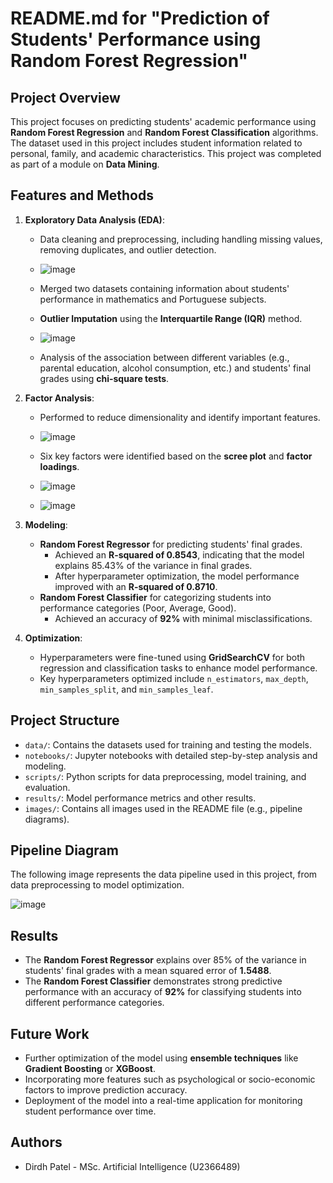 # README.md for "Prediction of Students' Performance using Random Forest Regression"

## Project Overview
This project focuses on predicting students' academic performance using **Random Forest Regression** and **Random Forest Classification** algorithms. The dataset used in this project includes student information related to personal, family, and academic characteristics. This project was completed as part of a module on **Data Mining**.

## Features and Methods
1. **Exploratory Data Analysis (EDA)**:
   - Data cleaning and preprocessing, including handling missing values, removing duplicates, and outlier detection.
   - ![image](https://github.com/user-attachments/assets/4c112fa9-47a5-4fa6-b227-956310c33d08)
   - Merged two datasets containing information about students' performance in mathematics and Portuguese subjects.
   - **Outlier Imputation** using the **Interquartile Range (IQR)** method.
   - ![image](https://github.com/user-attachments/assets/853e4b59-9d12-49b6-b9c5-b276061926bc)

  
   - Analysis of the association between different variables (e.g., parental education, alcohol consumption, etc.) and students' final grades using **chi-square tests**.

2. **Factor Analysis**:
   - Performed to reduce dimensionality and identify important features.
   - ![image](https://github.com/user-attachments/assets/8f60a029-3d44-4570-a466-76137c4af6d9)

   - Six key factors were identified based on the **scree plot** and **factor loadings**.
   - ![image](https://github.com/user-attachments/assets/b79e7de4-4407-43b0-9ee2-714782a610f3)
   - ![image](https://github.com/user-attachments/assets/d9434f96-c0ab-445d-a82e-5b133ec744ac)



3. **Modeling**:
   - **Random Forest Regressor** for predicting students' final grades.
     - Achieved an **R-squared of 0.8543**, indicating that the model explains 85.43% of the variance in final grades.
     - After hyperparameter optimization, the model performance improved with an **R-squared of 0.8710**.
   - **Random Forest Classifier** for categorizing students into performance categories (Poor, Average, Good).
     - Achieved an accuracy of **92%** with minimal misclassifications.

4. **Optimization**:
   - Hyperparameters were fine-tuned using **GridSearchCV** for both regression and classification tasks to enhance model performance.
   - Key hyperparameters optimized include `n_estimators`, `max_depth`, `min_samples_split`, and `min_samples_leaf`.

## Project Structure
- `data/`: Contains the datasets used for training and testing the models.
- `notebooks/`: Jupyter notebooks with detailed step-by-step analysis and modeling.
- `scripts/`: Python scripts for data preprocessing, model training, and evaluation.
- `results/`: Model performance metrics and other results.
- `images/`: Contains all images used in the README file (e.g., pipeline diagrams).

## Pipeline Diagram
The following image represents the data pipeline used in this project, from data preprocessing to model optimization.

![image](https://github.com/user-attachments/assets/b07f42b4-928d-49ba-9cd5-3c7589e52093)


## Results
- The **Random Forest Regressor** explains over 85% of the variance in students' final grades with a mean squared error of **1.5488**.
- The **Random Forest Classifier** demonstrates strong predictive performance with an accuracy of **92%** for classifying students into different performance categories.

## Future Work
- Further optimization of the model using **ensemble techniques** like **Gradient Boosting** or **XGBoost**.
- Incorporating more features such as psychological or socio-economic factors to improve prediction accuracy.
- Deployment of the model into a real-time application for monitoring student performance over time.

## Authors
- Dirdh Patel - MSc. Artificial Intelligence (U2366489)


